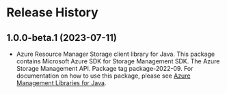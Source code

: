 # Release History

## 1.0.0-beta.1 (2023-07-11)

- Azure Resource Manager Storage client library for Java. This package contains Microsoft Azure SDK for Storage Management SDK. The Azure Storage Management API. Package tag package-2022-09. For documentation on how to use this package, please see [Azure Management Libraries for Java](https://aka.ms/azsdk/java/mgmt).
